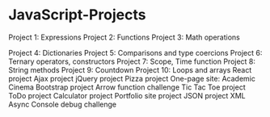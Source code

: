 # JavaScript-Projects

Project 1: Expressions
Project 2: Functions
Project 3: Math operations

Project 4: Dictionaries
Project 5: Comparisons and type coercions
Project 6: Ternary operators, constructors
Project 7: Scope, Time function
Project 8: String methods
Project 9: Countdown
Project 10: Loops and arrays
React project
Ajax project
jQuery project
Pizza project
One-page site: Academic Cinema
Bootstrap project
Arrow function challenge
Tic Tac Toe project
ToDo project
Calculator project
Portfolio site project
JSON project
XML
Async
Console debug challenge